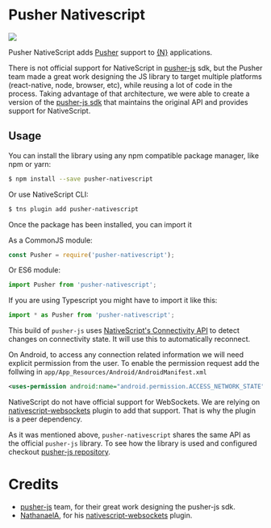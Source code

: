 # Pusher Nativescript

[![](https://img.shields.io/badge/-git--secrets-blue?logo=amazon-aws)](#)

Pusher NativeScript adds [Pusher][pusher] support to [{N}][nativescript] applications.

There is not official support for NativeScript in [pusher-js][pusher-js] sdk, but the Pusher team made a great work designing the JS library to target multiple platforms (react-native, node, browser, etc), while reusing a lot of code in the process. Taking advantage of that architecture, we were able to create a version of the [pusher-js sdk][pusher-js] that maintains the original API and provides support for NativeScript.

## Usage

You can install the library using any npm compatible package manager, like npm or yarn:

```bash
$ npm install --save pusher-nativescript
```

Or use NativeScript CLI:

```bash
$ tns plugin add pusher-nativescript
```

Once the package has been installed, you can import it

As a CommonJS module:

```javascript
const Pusher = require('pusher-nativescript');
```

Or ES6 module:

```javascript
import Pusher from 'pusher-nativescript';
```

If you are using Typescript you might have to import it like this:

```typescript
import * as Pusher from 'pusher-nativescript';
```

This build of `pusher-js` uses [NativeScript's Connectivity API][nativescript-connectivity] to detect changes on connectivity state. It will use this to automatically reconnect.

On Android, to access any connection related information we will need explicit permission from the user. To enable the permission request add the follwing in `app/App_Resources/Android/AndroidManifest.xml`

```xml
<uses-permission android:name="android.permission.ACCESS_NETWORK_STATE"/>
```

NativeScript do not have official support for WebSockets. We are relying on [nativescript-websockets][nativescript-ws] plugin to add that support. That is why the plugin is a peer dependency.

As it was mentioned above, `pusher-nativescript` shares the same API as the official `pusher-js` library. To see how the library is used and configured checkout [pusher-js repository][pusher-js].

# Credits

- [pusher-js][pusher-js] team, for their great work designing the pusher-js sdk.
- [NathanaelA][nathanaela], for his [nativescript-websockets][nativescript-ws] plugin.

[pusher]: https://pusher.com/
[pusher-js]: https://github.com/pusher/pusher-js
[nativescript]: https://www.nativescript.org/
[nathanaela]: https://github.com/NathanaelA
[nativescript-ws]: https://github.com/NathanaelA/nativescript-websockets
[nativescript-connectivity]: https://docs.nativescript.org/cookbook/connectivity
